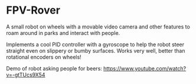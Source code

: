 # FPV-Rover
A small robot on wheels with a movable video camera and other features to roam around in parks and interact with people.

Implements a cool PID controller with a gyroscope to help the robot steer straight even on slippery or bumby surfaces. Works very well, better than rotational encoders on wheels!

Demo of robot asking people for beers: https://www.youtube.com/watch?v=-gtTUcs9X54

